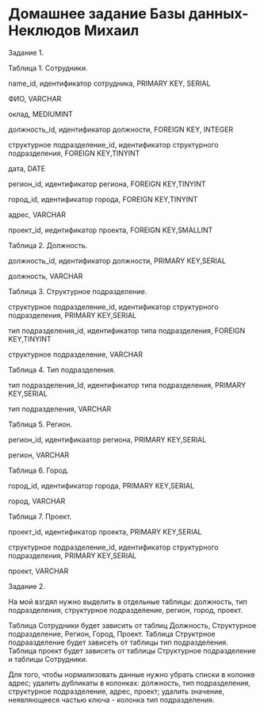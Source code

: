 # Домашнее задание Базы данных-Неклюдов Михаил


Задание 1.

Таблица 1. Сотрудники.

name_id, идентификатор сотрудника, PRIMARY KEY, SERIAL

ФИО, VARCHAR

оклад, MEDIUMINT

должность_id, идентификатор должности, FOREIGN KEY, INTEGER

структурное подразделение_id, идентификатор структурного подразделения, FOREIGN KEY,TINYINT

дата, DATE

регион_id, идентификатор региона, FOREIGN KEY,TINYINT

город_id, идентификатор города, FOREIGN KEY,TINYINT

адрес, VARCHAR

проект_id, иеднтификатор проекта, FOREIGN KEY,SMALLINT


Таблица 2. Должность.

должность_id, идентификатор должности, PRIMARY KEY,SERIAL

должность, VARCHAR



Таблица 3. Структурное подразделение.

структурное подразделение_id, идентификатор структурного подразделения, PRIMARY KEY,SERIAL

тип подразделения_id, идентификатор типа подразделения, FOREIGN KEY,TINYINT

структурное подразделение, VARCHAR



Таблица 4. Тип подразделения.

тип подразделения_Id, идентификатор типа подразделения, PRIMARY KEY,SERIAL

тип подразделения, VARCHAR



Таблица 5. Регион.

регион_id, идентификаатор региона, PRIMARY KEY,SERIAL

регион, VARCHAR

Таблица 6. Город.


город_id, идентификатор города, PRIMARY KEY,SERIAL

город, VARCHAR

Таблица 7. Проект.

проект_id, идентификатор проекта, PRIMARY KEY,SERIAL

структурное подразделение_id, идентификатор структурного подразделения, PRIMARY KEY,SERIAL

проект, VARCHAR


Задание 2.

На мой взгдял нужно выделить в отдельные таблицы: должность, тип подразделения, структурное подразделение, регион, город, проект.

Таблица Сотрудники будет зависить от таблиц Должность, Структурное подразделение, Регион, Город, Проект. Таблица Структрное подраазделение будет зависеть от таблицы тип подразделения. Таблица проект будет зависеть от таблицы Структурное подразделение и таблицы Сотрудники.

Для того, чтобы нормализовать данные нужно убрать списки в колонке адрес; удалить дубликаты в колонках: должность, тип подразделения, структурное подразделение, адрес, проект; удалить значение, неявляющееся частью ключа - колонка тип подразделения. 


